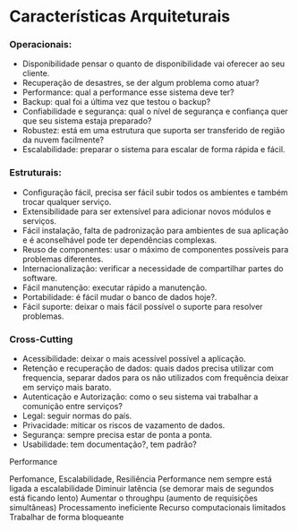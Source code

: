 # Características Arquiteturais 

### Operacionais: 
- Disponibilidade pensar o quanto de disponibilidade vai oferecer ao seu cliente.
- Recuperação de desastres, se der algum problema como atuar? 
- Performance: qual a performance esse sistema deve ter? 
- Backup: qual foi a última vez que testou o backup? 
- Confiabilidade e segurança: qual o nível de segurança e confiança quer que seu sistema estaja preparado?
- Robustez: está em uma estrutura que suporta ser transferido de região da nuvem facilmente? 
- Escalabilidade: preparar o sistema para escalar de forma rápida e fácil.

### Estruturais:
- Configuração fácil, precisa ser fácil subir todos os ambientes e também trocar qualquer serviço.
- Extensibilidade para ser extensível para adicionar novos módulos e serviços.
- Fácil instalação, falta de padronização para ambientes de sua aplicação e é aconselhável pode ter dependências complexas.
- Reuso de componentes: usar o máximo de componentes possíveis para problemas diferentes.
- Internacionalização: verificar a necessidade de compartilhar partes do software.
- Fácil manutenção: executar rápido a manutenção.
- Portabilidade: é fácil mudar o banco de dados hoje?.
- Fácil suporte: deixar o mais fácil possível o suporte para resolver problemas.

### Cross-Cutting
- Acessibilidade: deixar o mais acessível possível a aplicação.
- Retenção e recuperação de dados: quais dados precisa utilizar com frequencia, separar dados para os não utilizados com frequência deixar em serviço mais barato.
- Autenticação e Autorização: como o seu sistema vai trabalhar a comunição entre serviços? 
- Legal: seguir normas do país.
- Privacidade: miticar os riscos de vazamento de dados.
- Segurança: sempre precisa estar de ponta a ponta.
- Usabilidade: tem documentação?, tem padrão?

Performance

Perfomance, Escalabilidade, Resiliência 
Performance nem sempre está ligada a escalabilidade 
	Diminuir latência (se demorar mais de segundos está ficando lento)
	Aumentar o throughpu (aumento de requisições simultâneas)
	Processamento ineficiente 
	Recurso computacionais limitados 
	Trabalhar de forma bloqueante 
